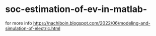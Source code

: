 # soc-estimation-of-ev-in-matlab-
for more info
https://nachiboin.blogspot.com/2022/06/modeling-and-simulation-of-electric.html
